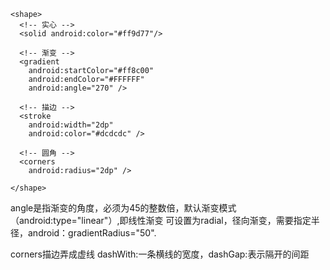 ```
<shape>
  <!-- 实心 -->
  <solid android:color="#ff9d77"/>

  <!-- 渐变 -->
  <gradient
    android:startColor="#ff8c00"
    android:endColor="#FFFFFF"
    android:angle="270" />

  <!-- 描边 -->
  <stroke
    android:width="2dp"
    android:color="#dcdcdc" />

  <!-- 圆角 -->
  <corners
    android:radius="2dp" />

</shape>
```
angle是指渐变的角度，必须为45的整数倍，默认渐变模式（android:type="linear"）,即线性渐变
可设置为radial，径向渐变，需要指定半径，android：gradientRadius="50".

corners描边弄成虚线 dashWith:一条横线的宽度，dashGap:表示隔开的间距